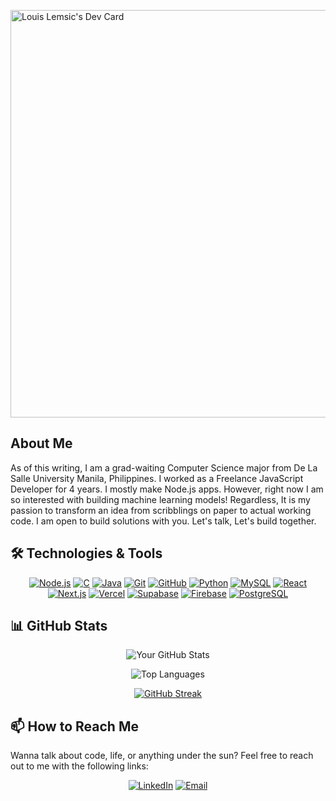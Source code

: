 <a href="https://app.daily.dev/louislemsic"><img src="https://api.daily.dev/devcards/v2/HdIAlpTS7ah9SpN38b9Ef.png?type=wide&r=cyl" width="652" alt="Louis Lemsic's Dev Card"/></a>

## About Me
As of this writing, I am a grad-waiting Computer Science major from De La Salle University Manila, Philippines. I worked as a Freelance JavaScript Developer for 4 years. I mostly make Node.js apps. However, right now I am so interested with building machine learning models! Regardless, It is my passion to transform an idea from scribblings on paper to actual working code. I am open to build solutions with you. Let's talk, Let's build together.

## 🛠️ Technologies & Tools

<div align="center">

[![Node.js](https://img.shields.io/badge/Node.js-339933?style=for-the-badge&logo=nodedotjs&logoColor=white)](https://nodejs.org/)
[![C](https://img.shields.io/badge/C-00599C?style=for-the-badge&logo=c&logoColor=white)](https://en.wikipedia.org/wiki/C_(programming_language))
[![Java](https://img.shields.io/badge/Java-ED8B00?style=for-the-badge&logo=java&logoColor=white)](https://www.java.com/)
[![Git](https://img.shields.io/badge/Git-F05032?style=for-the-badge&logo=git&logoColor=white)](https://git-scm.com/)
[![GitHub](https://img.shields.io/badge/GitHub-100000?style=for-the-badge&logo=github&logoColor=white)](https://github.com/)
[![Python](https://img.shields.io/badge/Python-FFD43B?style=for-the-badge&logo=python&logoColor=blue)](https://www.python.org/)
[![MySQL](https://img.shields.io/badge/MySQL-005C84?style=for-the-badge&logo=mysql&logoColor=white)](https://www.mysql.com/)
[![React](https://img.shields.io/badge/React-20232A?style=for-the-badge&logo=react&logoColor=61DAFB)](https://reactjs.org/)
[![Next.js](https://img.shields.io/badge/Next.js-000000?style=for-the-badge&logo=nextdotjs&logoColor=white)](https://nextjs.org/)
[![Vercel](https://img.shields.io/badge/Vercel-000000?style=for-the-badge&logo=vercel&logoColor=white)](https://vercel.com/)
[![Supabase](https://img.shields.io/badge/Supabase-181818?style=for-the-badge&logo=supabase&logoColor=white)](https://supabase.com/)
[![Firebase](https://img.shields.io/badge/Firebase-039BE5?style=for-the-badge&logo=Firebase&logoColor=white)](https://firebase.google.com/)
[![PostgreSQL](https://img.shields.io/badge/PostgreSQL-316192?style=for-the-badge&logo=postgresql&logoColor=white)](https://www.postgresql.org/)

</div>

## 📊 GitHub Stats

<div align="center">

![Your GitHub Stats](https://github-readme-stats.vercel.app/api?username=louislemsic&show_icons=true&theme=radical)

![Top Languages](https://github-readme-stats.vercel.app/api/top-langs/?username=louislemsic&layout=compact&theme=radical)

[![GitHub Streak](https://github-readme-streak-stats.herokuapp.com/?user=louislemsic&theme=radical)](https://git.io/streak-stats)

</div>

## 📫 How to Reach Me
Wanna talk about code, life, or anything under the sun? Feel free to reach out to me with the following links:

<div align="center">

[![LinkedIn](https://img.shields.io/badge/LinkedIn-0077B5?style=for-the-badge&logo=linkedin&logoColor=white)](https://www.linkedin.com/in/louislemsic/)
[![Email](https://img.shields.io/badge/Email-D14836?style=for-the-badge&logo=gmail&logoColor=white)](mailto:louislemsic@gmail.com)

</div>
